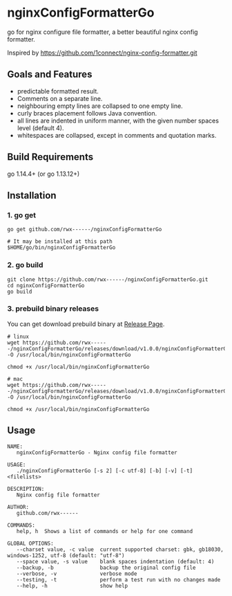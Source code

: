 # nginxConfigFormatterGo

go for nginx configure file formatter, a better beautiful nginx config formatter.

Inspired by <https://github.com/1connect/nginx-config-formatter.git>

## Goals and Features

- predictable formatted result.
- Comments on a separate line.
- neighbouring empty lines are collapsed to one empty line.
- curly braces placement follows Java convention.
- all lines are indented in uniform manner, with the given number spaces level (default 4).
- whitespaces are collapsed, except in comments and quotation marks.

## Build Requirements

go 1.14.4+ (or go 1.13.12+)

## Installation

### 1. go get

```shell
go get github.com/rwx------/nginxConfigFormatterGo

# It may be installed at this path
$HOME/go/bin/nginxConfigFormatterGo
```

### 2. go build

```shell
git clone https://github.com/rwx------/nginxConfigFormatterGo.git
cd nginxConfigFormatterGo
go build
```

### 3. prebuild binary releases

You can get download prebuild binary at [Release Page](https://github.com/rwx------/nginxConfigFormatterGo/releases).

```shell
# linux
wget https://github.com/rwx------/nginxConfigFormatterGo/releases/download/v1.0.0/nginxConfigFormatterGo_linux_amd64 -O /usr/local/bin/nginxConfigFormatterGo

chmod +x /usr/local/bin/nginxConfigFormatterGo

# mac  
wget https://github.com/rwx------/nginxConfigFormatterGo/releases/download/v1.0.0/nginxConfigFormatterGo_darwin_amd64  -O /usr/local/bin/nginxConfigFormatterGo

chmod +x /usr/local/bin/nginxConfigFormatterGo
```

## Usage

```code
NAME:
   nginxConfigFormatterGo - Nginx config file formatter

USAGE:
   ./nginxConfigFormatterGo [-s 2] [-c utf-8] [-b] [-v] [-t] <filelists>

DESCRIPTION:
   Nginx config file formatter

AUTHOR:
   github.com/rwx------

COMMANDS:
   help, h  Shows a list of commands or help for one command

GLOBAL OPTIONS:
   --charset value, -c value  current supported charset: gbk, gb18030, windows-1252, utf-8 (default: "utf-8")
   --space value, -s value    blank spaces indentation (default: 4)
   --backup, -b               backup the original config file
   --verbose, -v              verbose mode
   --testing, -t              perform a test run with no changes made
   --help, -h                 show help
```
